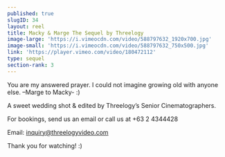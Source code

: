 ```yaml
---
published: true
slugID: 34
layout: reel
title: Macky & Marge The Sequel by Threelogy
image-large: 'https://i.vimeocdn.com/video/588797632_1920x700.jpg'
image-small: 'https://i.vimeocdn.com/video/588797632_750x500.jpg'
link: 'https://player.vimeo.com/video/180472112'
type: sequel
section-rank: 3
---
```

You are my answered prayer. I could not imagine growing old with anyone else.  –Marge to Macky- :) 

A sweet wedding shot & edited by Threelogy’s Senior Cinematographers.

For bookings, send us an email or call us at +63 2 4344428

Email: inquiry@threelogyvideo.com

Thank you for watching! :)
